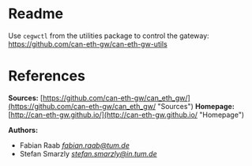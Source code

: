 Readme
======

Use `cegwctl` from the utilities package to control the gateway: <https://github.com/can-eth-gw/can-eth-gw-utils>

References
==========

__Sources:__
  [https://github.com/can-eth-gw/can_eth_gw/](https://github.com/can-eth-gw/can_eth_gw/ "Sources")
__Homepage:__
  [http://can-eth-gw.github.io/](http://can-eth-gw.github.io/ "Homepage")

__Authors:__

   + Fabian Raab _<fabian.raab@tum.de>_
   + Stefan Smarzly _<stefan.smarzly@in.tum.de>_
